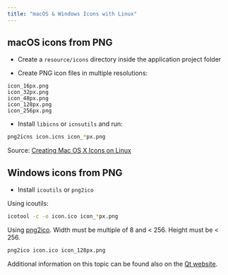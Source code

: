 ```yaml
---
title: "macOS & Windows Icons with Linux"
---
```

## macOS icons from PNG

- Create a `resource/icons` directory inside the application project folder

- Create PNG icon files in multiple resolutions:
```
icon_16px.png
icon_32px.png
icon_48px.png
icon_128px.png
icon_256px.png
```

- Install `libicns` or `icnsutils` and run:
```bash
png2icns icon.icns icon_*px.png
```

Source: [Creating Mac OS X Icons on Linux]

## Windows icons from PNG

- Install `icoutils` or `png2ico`

Using icoutils:
```bash
icotool -c -o icon.ico icon_*px.png
```

Using [png2ico].
Width must be multiple of 8 and < 256. Height must be < 256.
```bash
png2ico icon.ico icon_128px.png
```

Additional information on this topic can be found also on the [Qt website].

[Creating Mac OS X Icons on Linux]: https://dentrassi.de/2014/02/25/creating-mac-os-x-icons-icns-on-linux/
[png2ico]:    https://www.winterdrache.de/freeware/png2ico/
[Qt website]: https://doc.qt.io/qt-5/appicon.html
